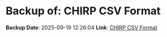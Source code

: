 # Backup of: CHIRP CSV Format

**Backup Date**: 2025-09-19 12:26:04
**Link**: [CHIRP CSV Format](https://przemienniki.net/export/chirp.csv?band=2m,70cm&country=pl&onlyworking=true)
